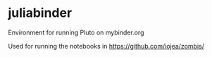 # juliabinder
Environment for running Pluto on mybinder.org

Used for running the notebooks in https://github.com/iojea/zombis/

